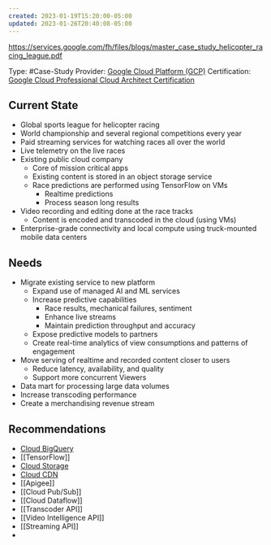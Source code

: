 ```yaml
---
created: 2023-01-19T15:20:00-05:00
updated: 2023-01-26T20:40:08-05:00
---
```

https://services.google.com/fh/files/blogs/master_case_study_helicopter_racing_league.pdf

Type: #Case-Study
Provider: [Google Cloud Platform (GCP)](../../Cloud%20Infrastructure/Google%20Cloud%20Platform%20(GCP).md)
Certification: [Google Cloud Professional Cloud Architect Certification](../Google%20Cloud%20Professional%20Cloud%20Architect%20Certification.md)

## Current State

- Global sports league for helicopter racing
- World championship and several regional competitions every year
- Paid streaming services for watching races all over the world
- Live telemetry on the live races
- Existing public cloud company
	- Core of mission critical apps
	- Existing content is stored in an object storage service
	- Race predictions are performed using TensorFlow on VMs
		- Realtime predictions
		- Process season long results
- Video recording and editing done at the race tracks
	- Content is encoded and transcoded in the cloud (using VMs)
- Enterprise-grade connectivity and local compute using truck-mounted mobile data centers

## Needs

- Migrate existing service to new platform
	- Expand use of managed AI and ML services
	- Increase predictive capabilities
		- Race results, mechanical failures, sentiment
		- Enhance live streams
		- Maintain prediction throughput and accuracy
	- Expose predictive models to partners
	- Create real-time analytics of view consumptions and patterns of engagement
- Move serving of realtime and recorded content closer to users
	- Reduce latency, availability, and quality
	- Support more concurrent Viewers
- Data mart for processing large data volumes
- Increase transcoding performance
- Create a merchandising revenue stream

## Recommendations

- [Cloud BigQuery](../../Cloud%20Infrastructure/Google%20Cloud%20Platform/Cloud%20BigQuery.md)
- [[TensorFlow]]
- [Cloud Storage](Cloud%20Storage)
- [Cloud CDN](Cloud%20CDN)
- [[Apigee]]
- [[Cloud Pub/Sub]]
- [[Cloud Dataflow]]
- [[Transcoder API]]
- [[Video Intelligence API]]
- [[Streaming API]]
- 